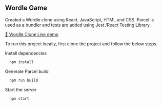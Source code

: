 ##  Wordle Game

Created a Wordle clone using React, JavaScript, HTML and CSS. Parcel is used as a bundler and tests are added using Jest /React Testing Library.

[🚀 Wordle Clone Live demo](https://wordle-gowthami.netlify.app/)

To run this project locally, first clone the project and follow the below steps.

Install dependencies

```bash
  npm install
```
Generate Parcel build

```bash
  npm run build
```
Start the server

```bash
  npm start
```